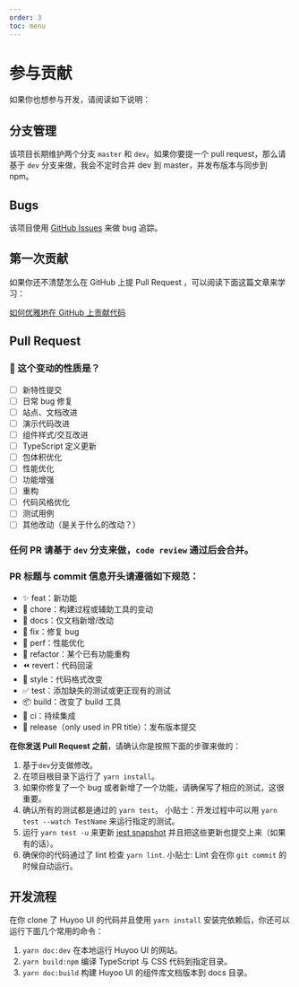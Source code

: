 ```yaml
---
order: 3
toc: menu
---
```


<!--
  感谢你的贡献！😄
-->

# 参与贡献

如果你也想参与开发，请阅读如下说明：

## 分支管理

该项目长期维护两个分支 `master` 和 `dev`。如果你要提一个 pull request，那么请基于 `dev` 分支来做，我会不定时合并 dev 到 master，并发布版本与同步到 npm。

## Bugs

该项目使用 [GitHub Issues](https://github.com/huyoo/huyoo-ui/issues) 来做 bug 追踪。

## 第一次贡献

如果你还不清楚怎么在 GitHub 上提 Pull Request ，可以阅读下面这篇文章来学习：

[如何优雅地在 GitHub 上贡献代码](https://segmentfault.com/a/1190000000736629)

## Pull Request

### 🤔 这个变动的性质是？

- [ ] 新特性提交
- [ ] 日常 bug 修复
- [ ] 站点、文档改进
- [ ] 演示代码改进
- [ ] 组件样式/交互改进
- [ ] TypeScript 定义更新
- [ ] 包体积优化
- [ ] 性能优化
- [ ] 功能增强
- [ ] 重构
- [ ] 代码风格优化
- [ ] 测试用例
- [ ] 其他改动（是关于什么的改动？）

### 任何 PR 请基于 `dev` 分支来做，`code review` 通过后会合并。

### PR 标题与 commit 信息开头请遵循如下规范：

- ✨ feat：新功能
- 🔧 chore：构建过程或辅助工具的变动
- 📝 docs：仅文档新增/改动
- 🐛 fix：修复 bug
- 🚀 perf：性能优化
- 🔨 refactor：某个已有功能重构
- ⏪ revert：代码回滚
- 🎨 style：代码格式改变
- ✅ test：添加缺失的测试或更正现有的测试
- 📦 build：改变了 build 工具
- 👷 ci：持续集成
- 🎉 release（only used in PR title）：发布版本提交

**在你发送 Pull Request 之前**，请确认你是按照下面的步骤来做的：

1. 基于`dev`分支做修改。
2. 在项目根目录下运行了 `yarn install`。
3. 如果你修复了一个 bug 或者新增了一个功能，请确保写了相应的测试，这很重要。
4. 确认所有的测试都是通过的 `yarn test`。 小贴士：开发过程中可以用 `yarn test --watch TestName` 来运行指定的测试。
5. 运行 `yarn test -u` 来更新 [jest snapshot](http://facebook.github.io/jest/docs/en/snapshot-testing.html#snapshot-testing-with-jest) 并且把这些更新也提交上来（如果有的话）。
6. 确保你的代码通过了 lint 检查 `yarn lint`. 小贴士: Lint 会在你 `git commit` 的时候自动运行。

## 开发流程

在你 clone 了 Huyoo UI 的代码并且使用 `yarn install` 安装完依赖后，你还可以运行下面几个常用的命令：

1. `yarn doc:dev` 在本地运行 Huyoo UI 的网站。
2. `yarn build:npm` 编译 TypeScript 与 CSS 代码到指定目录。
3. `yarn doc:build` 构建 Huyoo UI 的组件库文档版本到 docs 目录。
